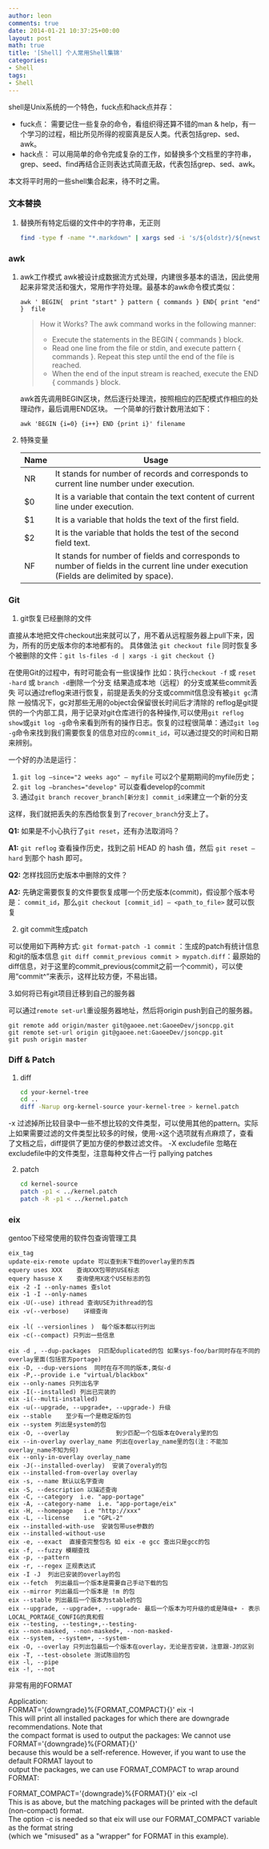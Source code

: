 ```yaml
---
author: leon
comments: true
date: 2014-01-21 10:37:25+00:00
layout: post
math: true
title: '[Shell] 个人常用Shell集锦' 
categories:
- Shell
tags:
- Shell
---
```


shell是Unix系统的一个特色，fuck点和hack点并存：

- fuck点： 需要记住一些复杂的命令，看组织得还算不错的man & help，有一个学习的过程，相比所见所得的视窗真是反人类。代表包括grep、sed、awk。
- hack点： 可以用简单的命令完成复杂的工作，如替换多个文档里的字符串，grep、seed、find再结合正则表达式简直无敌，代表包括grep、sed、awk。

本文将平时用的一些shell集合起来，待不时之需。

### 文本替换

1. 替换所有特定后缀的文件中的字符串，无正则 

    ```bash
    find -type f -name "*.markdown" | xargs sed -i 's/${oldstr}/${newstr}/g'
    ```

### awk
1. awk工作模式
    awk被设计成数据流方式处理，内建很多基本的语法，因此使用起来非常灵活和强大，常用作字符处理。最基本的awk命令模式类似：

    `awk ' BEGIN{  print "start" } pattern { commands } END{ print "end" }  file`
    
    > How it Works? The awk command works in the following manner:
    > 
    > - Execute the statements in the BEGIN { commands } block.
    > - Read one line from the file or stdin, and execute pattern { commands }. Repeat this step until the end of the file is reached.
    > - When the end of the input stream is reached, execute the END { commands } block.

    awk首先调用BEGIN区块，然后逐行处理流，按照相应的匹配模式作相应的处理动作，最后调用END区块。 一个简单的行数计数用法如下：

    `awk 'BEGIN {i=0} {i++} END {print i}' filename`

2. 特殊变量

    |Name|    Usage|
    |----|---------|
    |NR  |It stands for number of records and corresponds to current line number under execution.|
    |$0  |It is a variable that contain the text content of current line under execution.        |
    |$1  |It is a variable that holds the text of the first field.                               |
    |$2  |It is the variable that holds the test of the second field text.
    |NF  |It stands for number of fields and corresponds to number of fields in the current line under execution (Fields are delimited by space).|



### Git

1. git恢复已经删除的文件

直接从本地把文件checkout出来就可以了，用不着从远程服务器上pull下来，因为，所有的历史版本你的本地都有的。 
具体做法 `git checkout file` 同时恢复多个被删除的文件：`git ls-files -d | xargs -i git checkout {}`

在使用Git的过程中，有时可能会有一些误操作 比如：执行`checkout -f` 或 `reset -hard` 或 `branch -d`删除一个分支 结果造成本地（远程）的分支或某些commit丢失 可以通过reflog来进行恢复，前提是丢失的分支或commit信息没有被`git gc`清除 一般情况下，gc对那些无用的object会保留很长时间后才清除的 reflog是git提供的一个内部工具，用于记录对git仓库进行的各种操作,可以使用`git reflog show`或`git log -g`命令来看到所有的操作日志。恢复的过程很简单：通过`git log -g`命令来找到我们需要恢复的信息对应的`commit_id`，可以通过提交的时间和日期来辨别。

一个好的办法是运行：

1. `git log –since="2 weeks ago" – myfile` 可以2个星期期间的myfile历史；
2. `git log –branches="develop"` 可以查看develop的commit 
3. 通过`git branch recover_branch[新分支] commit_id`来建立一个新的分支

这样，我们就把丢失的东西给恢复到了`recover_branch`分支上了。

**Q1:** 如果是不小心执行了`git reset`，还有办法取消吗？ 

**A1:** `git reflog` 查看操作历史，找到之前 HEAD 的 hash 值，然后 `git reset –hard` 到那个 hash 即可。

**Q2:** 怎样找回历史版本中删除的文件？

**A2:** 先确定需要恢复的文件要恢复成哪一个历史版本(commit)，假设那个版本号是： `commit_id`，那么`git checkout [commit_id] – <path_to_file>` 就可以恢复

2. git commit生成patch

可以使用如下两种方式:
`git format-patch -1 commit` ：生成的patch有统计信息和git的版本信息
`git diff commit_previous commit > mypatch.diff`：最原始的diff信息，对于这里的commit_previous(commit之前一个commit），可以使用“commit^”来表示，这样比较方便，不易出错。

3.如何将已有git项目迁移到自己的服务器

可以通过`remote set-url`重设服务器地址，然后将origin push到自己的服务器。
```
git remote add origin/master git@gaoee.net:GaoeeDev/jsoncpp.git
git remote set-url origin git@gaoee.net:GaoeeDev/jsoncpp.git
git push origin master
```

### Diff & Patch

1. diff

    ```bash
    cd your-kernel-tree
    cd ..
    diff -Narup org-kernel-source your-kernel-tree > kernel.patch
    ```
-x 过滤掉所比较目录中一些不想比较的文件类型，可以使用其他的pattern。实际上如果需要过滤的文件类型比较多的时候，使用-x这个选项就有点麻烦了，查看了文档之后，diff提供了更加方便的参数过滤文件。 -X excludefile 忽略在excludefile中的文件类型，注意每种文件占一行 pallying patches

2. patch

    ```bash
    cd kernel-source
    patch -p1 < ../kernel.patch
    patch -R -p1 < ../kernel.patch
    ```
   
### eix 

gentoo下经常使用的软件包查询管理工具

```
eix_tag  
update-eix-remote update 可以查到未下载的overlay里的东西  
equery uses XXX    查询XXX包带的USE标志  
equery hasuse X    查询使用X这个USE标志的包  
eix -2 -I --only-names 查slot  
eix -1 -I --only-names   
eix -U(--use) ithread 查询USE为ithread的包   
eix -v(--verbose)    详细查询  

eix -l( --versionlines )  每个版本都以行列出  
eix -c(--compact) 只列出一些信息  

eix -d , --dup-packages  只匹配duplicated的包 如果sys-foo/bar同时存在不同的overlay里面(包括官方portage)  
eix -D, --dup-versions  同时在存不同的版本,类似-d  
eix -P,--provide i.e "virtual/blackbox"  
eix --only-names 只列出名字  
eix -I(--installed) 列出已完装的  
eix -i(--multi-installed)  
eix -u(--upgrade, --upgrade+, --upgrade-) 升级  
eix --stable    至少有一个是稳定版的包  
eix --system 列出是system的包  
eix -O, --overlay             到少匹配一个包版本在Overaly里的包  
eix --in-overlay overlay_name 列出在overlay_name里的包(注：不能加overlay_name不知为何)  
eix --only-in-overlay overlay_name  
eix -J(--installed-overlay)  安装了overaly的包  
eix --installed-from-overlay overlay  
eix -s, --name 默认以名字查询  
eix -S, --description 以描述查询  
eix -C, --category  i.e. "app-portage"  
eix -A, --category-name  i.e. "app-portage/eix"  
eix -H, --homepage   i.e "http://xxx"  
eix -L, --license    i.e "GPL-2"  
eix --installed-with-use  安装包带use参数的  
eix --installed-without-use  
eix -e, --exact  直接查完整包名 如 eix -e gcc 查出只是gcc的包  
eix -f, --fuzzy 模糊查找  
eix -p, --pattern   
eix -r, --regex 正规表达式  
eix -I -J  列出已安装的overlay的包  
eix --fetch  列出最后一个版本是需要自己手动下载的包  
eix --mirror 列出最后一个版本是 !m 的包   
eix --stable 列出最后一个版本为stable的包  
eix --upgrade, --upgrade+, --upgrade- 最后一个版本为可升级的或是降级+ - 表示LOCAL_PORTAGE_CONFIG的真和假  
eix --testing, --testing+,--testing-  
eix --non-masked, --non-masked+, --non-masked-  
eix --system, --system+, --system-  
eix -O, --overlay 只列出包最后一个版本在overlay，无论是否安装，注意跟-J的区别  
eix -T, --test-obsolete 测试陈旧的包  
eix -l, --pipe   
eix -!, --not    
```

非常有用的FORMAT

   Application:  
   FORMAT='{downgrade}%{FORMAT_COMPACT}{}' eix -I  
   This  will  print  all installed packages for which there are downgrade recommendations.  Note that  
   the compact format is used to output the packages: We  cannot  use  FORMAT='{downgrade}%{FORMAT}{}'  
   because  this  would be a self-reference.  However, if you want to use the default FORMAT layout to  
   output the packages, we can use FORMAT_COMPACT to wrap around FORMAT:  

   FORMAT_COMPACT='{downgrade}%{FORMAT}{}' eix -cI  
   This is as above, but the matching packages will be printed with the default (non-compact)  format.  
   The  option  -c  is  needed  so  that eix will use our FORMAT_COMPACT variable as the format string  
   (which we "misused" as a "wrapper" for FORMAT in this example).  

